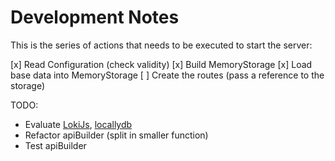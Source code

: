 # Development Notes

This is the series of actions that needs to be executed to start the server:

[x] Read Configuration (check validity)
[x] Build MemoryStorage
[x] Load base data into MemoryStorage
[ ] Create the routes (pass a reference to the storage)

TODO:
 - Evaluate [LokiJs](http://lokijs.org/#/), [locallydb](https://github.com/btwael/locallydb)
 - Refactor apiBuilder (split in smaller function)
 - Test apiBuilder
